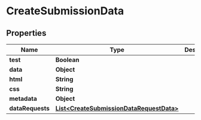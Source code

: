 
# CreateSubmissionData

## Properties
Name | Type | Description | Notes
------------ | ------------- | ------------- | -------------
**test** | **Boolean** |  |  [optional]
**data** | **Object** |  | 
**html** | **String** |  |  [optional]
**css** | **String** |  |  [optional]
**metadata** | **Object** |  |  [optional]
**dataRequests** | [**List&lt;CreateSubmissionDataRequestData&gt;**](CreateSubmissionDataRequestData.md) |  |  [optional]



